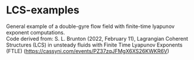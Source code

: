 # LCS-examples
General example of a double-gyre flow field with finite-time lyapunov exponent computations. <br />
Code derived from: S. L. Brunton (2022, February 11), Lagrangian Coherent Structures (LCS) in unsteady fluids with Finite Time Lyapunov Exponents (FTLE) (https://cassyni.com/events/PZ37zqJFMgX6XS26KWKR6V)
